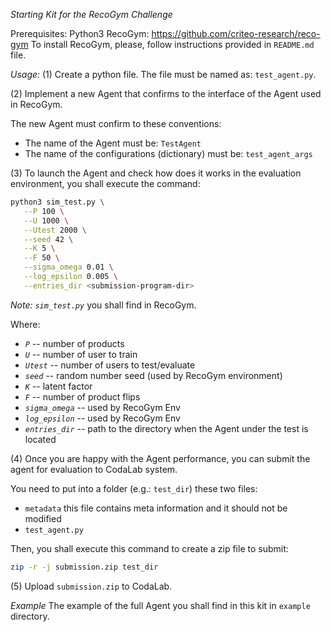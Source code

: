 *Starting Kit for the RecoGym Challenge*
 
Prerequisites:
Python3
RecoGym: https://github.com/criteo-research/reco-gym
To install RecoGym, please, follow instructions provided in `README.md` file.

*Usage:*
(1) Create a python file. The file must be named as: `test_agent.py`.

(2) Implement a new Agent that confirms to the interface of the Agent used in RecoGym.

The new Agent must confirm to these conventions:
* The name of the Agent must be: `TestAgent`
* The name of the configurations (dictionary) must be: `test_agent_args`

(3) To launch the Agent and check how does it works in the evaluation environment, you shall execute the command:
 ```bash
python3 sim_test.py \
    --P 100 \
    --U 1000 \
    --Utest 2000 \
    --seed 42 \
    --K 5 \
    --F 50 \
    --sigma_omega 0.01 \
    --log_epsilon 0.005 \
    --entries_dir <submission-program-dir>
```

*Note:* _`sim_test.py`_ you shall find in RecoGym.

Where:
* _`P`_ -- number of products
* _`U`_ -- number of user to train
* _`Utest`_ -- number of users to test/evaluate
* _`seed`_ -- random number seed (used by RecoGym environment)
* _`K`_ -- latent factor
* _`F`_ -- number of product flips
* _`sigma_omega`_ -- used by RecoGym Env
* _`log_epsilon`_ -- used by RecoGym Env
* _`entries_dir`_ -- path to the directory when the Agent under the test is located

(4) Once you are happy with the Agent performance, you can submit the agent for evaluation to CodaLab system.

You need to put into a folder (e.g.: `test_dir`) these two files:
* `metadata` this file contains meta information and it should not be modified
* `test_agent.py`

Then, you shall execute this command to create a zip file to submit:
```bash
zip -r -j submission.zip test_dir
```

(5) Upload `submission.zip` to CodaLab.

*Example*
The example of the full Agent you shall find in this kit in `example` directory.
